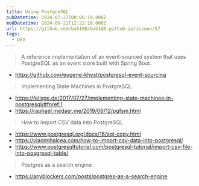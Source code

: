 ```yaml
---
title: Using PostgreSQL
pubDatetime: 2024-07-27T08:06:19.000Z
modDatetime: 2024-09-22T12:22:16.000Z
url: https://github.com/bxb100/bxb100.github.io/issues/57
tags:
  - DEV
---
```


> A reference implementation of an event-sourced system that uses PostgreSQL as an event store built with Spring Boot.

- https://github.com/eugene-khyst/postgresql-event-sourcing

> Implementing State Machines in PostgreSQL

- https://felixge.de/2017/07/27/implementing-state-machines-in-postgresql/#fnref:1
- https://raphael.medaer.me/2019/06/12/pgfsm.html

> How to import CSV data into PostgreSQL

- https://www.postgresql.org/docs/16/sql-copy.html
- https://vladmihalcea.com/how-to-import-csv-data-into-postgresql/
- https://www.postgresqltutorial.com/postgresql-tutorial/import-csv-file-into-posgresql-table/

> Postgres as a search engine

- https://anyblockers.com/posts/postgres-as-a-search-engine
